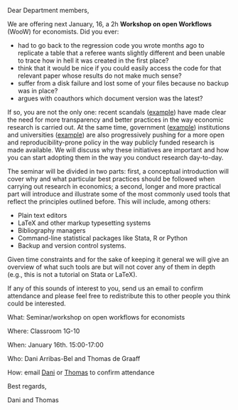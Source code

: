 Dear Department members,

We are offering next January, 16, a 2h
**Workshop on open Workflows** (WooW) for economists. Did you ever:
- had to go back to the regression code you wrote months ago to replicate a table that a referee wants slightly different and been unable to trace how in hell it was created in the first place?
- think that it would be nice if you could easily access the code for that relevant paper whose results do not make much sense? 
- suffer from a disk failure and lost some of your files because no backup was in place?
- argues with coauthors which document version was the latest?

If so, you are not the only one: recent scandals ([example](http://www.thewire.com/national/2013/04/umass-student-exposes-serious-flaws-harvard-economists-influential-study/64357/))
have made clear the need for more transparency and better practices in the way
economic research is carried out. At the same time, government
([example](http://www.rcuk.ac.uk/research/Pages/outputs.aspx)) institutions
and universities
([example](http://www.theguardian.com/science/2012/apr/24/harvard-university-journal-publishers-prices))
are also progressively pushing for a more open and reproducibility-prone
policy in the way publicly funded research is made available. We will discuss
why these initiatives are important and how you can start adopting them in the
way you conduct research day-to-day.

The seminar will be divided in two parts: first, a conceptual introduction
will cover why and what particular best practices should be followed when
carrying out research in economics; a second, longer and more practical part will introduce and illustrate some
of the most commonly used tools that reflect the principles outlined before.
This will include, among others: 

* Plain text editors 
* LaTeX and other markup typesetting systems
* Bibliography managers
* Command-line statistical packages like Stata, R or Python
* Backup and version control systems.

Given time constraints and for the sake of keeping it general we will give an
overview of what such tools are but will not cover any of them in depth (e.g.,
this is not a tutorial on Stata or LaTeX). 

If any of this sounds of interest to you, send us an email to confirm
attendance and please feel free to redistribute this to other people you think
could be interested.

What: Seminar/workshop on open workflows for economists

Where: Classroom 1G-10

When: January 16th. 15:00-17:00

Who: Dani Arribas-Bel and Thomas de Graaff

How: email [Dani](mailto:darribas@feweb.vu.nl) or
[Thomas](mailto:t.de.graaff@vu.nl) to confirm attendance

Best regards,

Dani and Thomas

